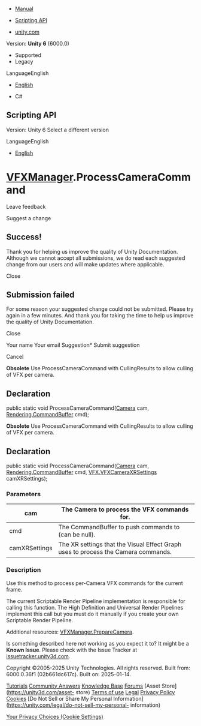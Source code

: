 [ ]()

  * [Manual](../Manual/index.html)
  * [Scripting API](../ScriptReference/index.html)

  * [unity.com](https://unity.com/)

Version: **Unity 6** (6000.0)

  * Supported
  * Legacy

LanguageEnglish

  * [English]()

  * C#

[ ](https://docs.unity3d.com)

## Scripting API

Version: Unity 6 Select a different version

LanguageEnglish

  * [English]()

#  [VFXManager](VFX.VFXManager.html).ProcessCameraCommand

Leave feedback

Suggest a change

## Success!

Thank you for helping us improve the quality of Unity Documentation. Although
we cannot accept all submissions, we do read each suggested change from our
users and will make updates where applicable.

Close

## Submission failed

For some reason your suggested change could not be submitted. Please <a>try
again</a> in a few minutes. And thank you for taking the time to help us
improve the quality of Unity Documentation.

Close

Your name Your email Suggestion* Submit suggestion

Cancel

[ ]()

**Obsolete** Use ProcessCameraCommand with CullingResults to allow culling of
VFX per camera.

## Declaration

public static void ProcessCameraCommand([Camera](Camera.html) cam,
[Rendering.CommandBuffer](Rendering.CommandBuffer.html) cmd);

**Obsolete** Use ProcessCameraCommand with CullingResults to allow culling of
VFX per camera.

## Declaration

public static void ProcessCameraCommand([Camera](Camera.html) cam,
[Rendering.CommandBuffer](Rendering.CommandBuffer.html) cmd,
[VFX.VFXCameraXRSettings](VFX.VFXCameraXRSettings.html) camXRSettings);

### Parameters

cam | The Camera to process the VFX commands for.  
---|---  
cmd | The CommandBuffer to push commands to (can be null).  
camXRSettings | The XR settings that the Visual Effect Graph uses to process the Camera commands.  
  
### Description

Use this method to process per-Camera VFX commands for the current frame.

The current Scriptable Render Pipeline implementation is responsible for
calling this function. The High Definition and Universal Render Pipelines
implement this call but you must do it manually if you create your own
Scriptable Render Pipeline.  
  
Additional resources:
[VFXManager.PrepareCamera](VFX.VFXManager.PrepareCamera.html).

Is something described here not working as you expect it to? It might be a
**Known Issue**. Please check with the Issue Tracker at
[issuetracker.unity3d.com](https://issuetracker.unity3d.com).

Copyright ©2005-2025 Unity Technologies. All rights reserved. Built from:
6000.0.36f1 (02b661dc617c). Built on: 2025-01-14.

[Tutorials](https://unity3d.com/learn) [Community
Answers](https://answers.unity3d.com) [Knowledge
Base](https://support.unity3d.com/hc/en-us)
[Forums](https://forum.unity3d.com) [Asset Store](https://unity3d.com/asset-
store) [Terms of use](https://docs.unity3d.com/Manual/TermsOfUse.html)
[Legal](https://unity.com/legal) [Privacy
Policy](https://unity.com/legal/privacy-policy)
[Cookies](https://unity.com/legal/cookie-policy) [Do Not Sell or Share My
Personal Information](https://unity.com/legal/do-not-sell-my-personal-
information)

[Your Privacy Choices (Cookie Settings)](javascript:void\(0\);)

